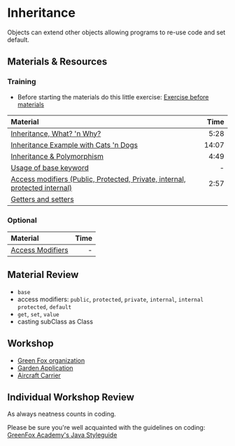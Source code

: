 # Inheritance
Objects can extend other objects allowing programs to re-use code and set default.

## Materials & Resources

### Training
- Before starting the materials do this little exercise: [Exercise before materials](green-fox/java/green-fox-shorter-java.md)


| Material | Time |
|:-------- |-----:|
|[Inheritance, What? 'n Why?](https://www.youtube.com/watch?v=18f41HX2gHk)|5:28|
|[Inheritance Example with Cats 'n Dogs](https://www.youtube.com/watch?v=EiBCF7rYRtI)|14:07|
|[Inheritance & Polymorphism](https://www.youtube.com/watch?v=18D8R3hwYW8)|4:49|
|[Usage of base keyword](https://docs.microsoft.com/en-us/dotnet/csharp/language-reference/keywords/base)|-|
|[Access modifiers (Public, Protected, Private, internal, protected internal)](https://www.youtube.com/watch?v=-pcbDvUh4e0)|2:57|
|[Getters and setters](https://docs.microsoft.com/en-us/dotnet/csharp/programming-guide/classes-and-structs/using-properties)||


### Optional
| Material | Time |
|:-------- |-----:|
|[Access Modifiers](http://www.msdotnet.co.in/2012/06/access-specifier-or-modifier-in-c.html#.Wb-wnGeCyV4)|-|

## Material Review
- `base`
- access modifiers: `public`, `protected`, `private`, `internal`, `internal protected`, `default`
- `get`, `set`, `value`
- casting subClass as Class

## Workshop
- [Green Fox organization](green-fox/c-sharp/green-fox-c#.md)
- [Garden Application](garden-app/garden-app.md)
- [Aircraft Carrier](aircraft-carrier/aircraft-carrier.md)


## Individual Workshop Review
As always neatness counts in coding.

Please be sure you're well acquainted with the guidelines on coding: [GreenFox Academy's Java Styleguide](../../styleguide/java.md)
